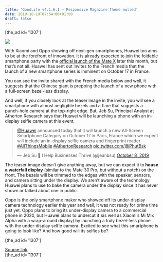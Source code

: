 ```yaml
---
title: 'GoodLife v4.1.6.1 – Responsive Magazine Theme nulled'
date: 2019-10-10T07:54:00+01:00
draft: false
---
```


\[the\_ad id='1307'\]  
  

  
![](https://beebom.com/wp-content/uploads/2018/12/M20P-photo-2.jpg)

With Xiaomi and Oppo showing off next-gen smartphones, Huawei too aims to be at the forefront of innovation. It is already expected to join the foldable smartphone party with the [official launch of the Mate X](https://beebom.com/huawei-mate-x-sale-next-month/) later this month, but that’s not all. Huawei has sent out invites to the French media that the launch of a new smartphone series is imminent on October 17 in France.  

You can see the invite shared with the French media below and well, it suggests that the Chinese giant is prepping the launch of a new phone with a full-screen bezel-less display.  

And well, if you closely look at the teaser image in the invite, you will see a smartphone with almost negligible bezels and a flare that suggests a punch-hole camera at the top-right edge. But, Jeb Su, Principal Analyst at Atherton Research says that Huawei will be launching a phone with an in-display selfie camera at this event.  

>   
> 
> [@Huawei](https://twitter.com/Huawei?ref_src=twsrc%5Etfw) announced today that it will launch a new All-Screen Smartphone Category on October 17 in Paris, France which we expect will include an in-display selfie camera and fingerprint reader [#AllThingsMobile](https://twitter.com/hashtag/AllThingsMobile?src=hash&ref_src=twsrc%5Etfw) [#AthertonResearch](https://twitter.com/hashtag/AthertonResearch?src=hash&ref_src=twsrc%5Etfw) [pic.twitter.com/j8jPhutBsk](https://t.co/j8jPhutBsk)  
> 
> — Jeb Su  I Help Businesses Thrive (@jeanbsu) [October 8, 2019](https://twitter.com/jeanbsu/status/1181391757033869313?ref_src=twsrc%5Etfw)

  

The teaser image doesn’t give anything away, but we can expect it to **house a waterfall display** (similar to the Mate 30 Pro, but without a notch) on the front. The bezels will be trimmed to the edges with the speaker, sensors, and camera sitting under the display. We aren’t aware of the technology Huawei plans to use to bake the camera under the display since it has never shown or talked about one in public.  

Oppo is the only smartphone maker who showed off its under-display camera technology earlier this year and well, it was not ready for prime time just yet. Oppo plans to bring its under-display camera to a commercial phone in 2020, but Huawei plans to undercut it )as well as Xiaomi’s Mi Mix Alpha with a wrap-around display) by launching a truly bezel-less phone with the under-display selfie camera. Excited to see what this smartphone is going to look like? And how good will its selfies be?  

  
\[the\_ad id='1307'\]  
  
[Source link](https://beebom.com/huawei-full-screen-bezel-less-phone-launch-october-17/)  
\[the\_ad id='1307'\]